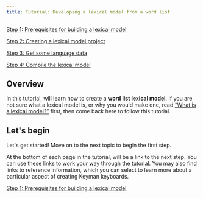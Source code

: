 ```yaml
---
title: Tutorial: Developing a lexical model from a word list
---
```


<span class="section">[Step 1: Prerequisites for building a lexical
model](step-1)</span>

<span class="section">[Step 2: Creating a lexical model
project](step-2)</span>

<span class="section">[Step 3: Get some language data](step-3)</span>

<span class="section">[Step 4: Compile the lexical model](step-4)</span>

## Overview

In this tutorial, will learn how to create a **word list lexical
model**. If you are not sure what a lexical model is, or why you would
make one, read [“What is a lexical model?”](../intro) first, then come
back here to follow this tutorial.

## Let's begin

Let's get started! Move on to the next topic to begin the first step.

At the bottom of each page in the tutorial, will be a link to the next
step. You can use these links to work your way through the tutorial. You
may also find links to reference information, which you can select to
learn more about a particular aspect of creating Keyman keyboards.

[Step 1: Prerequisites for building a lexical model](step-1)

